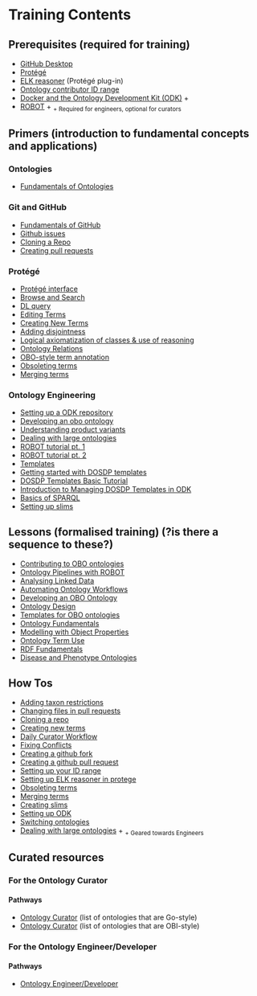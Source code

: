 # Training Contents

## Prerequisites (required for training)

- [GitHub Desktop](https://desktop.github.com/)
- [Protégé](https://protege.stanford.edu/products.php)
- [ELK reasoner](../howto/installing-elk-in-protege.md) (Protégé plug-in)
- [Ontology contributor ID range](../howto/idrange.md)
- [Docker and the Ontology Development Kit (ODK)](../howto/odk-setup.md) +
- [ROBOT](http://robot.obolibrary.org) + 
<sub> + Required for engineers, optional for curators </sub>


## Primers (introduction to fundamental concepts and applications)

### Ontologies
- [Fundamentals of Ontologies](../explanation/intro-to-ontologies.md)

### Git and GitHub
- [Fundamentals of GitHub](../tutorial/github-fundamentals.md)
- [Github issues](../tutorial/github-issues.md)
- [Cloning a Repo](../howto/clone-mondo-repo.md)
- [Creating pull requests](../howto/github-create-pull-request.md)

### Protégé
- [Protégé interface](../reference/protege-interface.md)
- [Browse and Search](../howto/protege-browse-search.md)
- [DL query](../tutorial/basic-dl-query.md)
- [Editing Terms](../howto/edit-in-protege.md)
- [Creating New Terms](../howto/create-new-term.md) 
- [Adding disjointness](../tutorial/disjointness.md)
- [Logical axiomatization of classes & use of reasoning](../explanation/logical-axiomatization.md)
- [Ontology Relations](../lesson/modelling-with-object-properties.md)
- [OBO-style term annotation](../reference/go-style-annotation-property-practice.md)
- [Obsoleting terms](../howto/obsolete-term.md)
- [Merging terms](../howto/merge-terms.md)

### Ontology Engineering
- [Setting up a ODK repository](../tutorial/setting-up-project-odk.md)
- [Developing an obo ontology](../lesson/developing-an-obo-ontology.md)
- [Understanding product variants](../explanation/owl-format-variants.md)
- [Dealing with large ontologies](../howto/deal-with-large-ontologies.md)
- [ROBOT tutorial pt. 1](../tutorial/robot-tutorial-1.md)
- [ROBOT tutorial pt. 2](../tutorial/robot-tutorial-2.md)
- [Templates](../lesson/templates-for-obo.md)
- [Getting started with DOSDP templates](../tutorial/dosdp-overview.md)
- [DOSDP Templates Basic Tutorial](../tutorial/dosdp-template.md)
- [Introduction to Managing DOSDP Templates in ODK](../tutorial/dosdp-odk.md)
- [Basics of SPARQL](../tutorial/sparql.md)
- [Setting up slims](../howto/add-new-slim.md)


## Lessons (formalised training) (?is there a sequence to these?)

- [Contributing to OBO ontologies](https://oboacademy.github.io/obook/lesson/contributing-to-obo-ontologies/)
- [Ontology Pipelines with ROBOT](https://oboacademy.github.io/obook/lesson/ontology-pipelines/)
- [Analysing Linked Data](https://oboacademy.github.io/obook/lesson/analysing-linked-data/)
- [Automating Ontology Workflows](https://oboacademy.github.io/obook/lesson/automating-ontology-workflows/)
- [Developing an OBO Ontology](https://oboacademy.github.io/obook/lesson/developing-an-obo-ontology/)
- [Ontology Design](https://oboacademy.github.io/obook/lesson/ontology-design/)
- [Templates for OBO ontologies](https://oboacademy.github.io/obook/lesson/templates-for-obo/)
- [Ontology Fundamentals](https://oboacademy.github.io/obook/lesson/ontology-fundamentals/)
- [Modelling with Object Properties](https://oboacademy.github.io/obook/lesson/modelling-with-object-properties/)
- [Ontology Term Use](https://oboacademy.github.io/obook/lesson/ontology-term-use/)
- [RDF Fundamentals](https://oboacademy.github.io/obook/lesson/rdf/)
- [Disease and Phenotype Ontologies](https://oboacademy.github.io/obook/lesson/using-disease-and-phenotype-ontologies/)


## How Tos

- [Adding taxon restrictions](../howto/add-taxon-restrictions.md)
- [Changing files in pull requests](../howto/change-files-pull-request.md)
- [Cloning a repo](../howto/clone-mondo-repo.md)
- [Creating new terms](../howto/create-new-term.md)
- [Daily Curator Workflow](../howto/daily-curator-workflow.md)
- [Fixing Conflicts](../howto/fixing-conflicts.md)
- [Creating a github fork](../howto/github-create-fork.md)
- [Creating a github pull request](../howto/github-create-pull-request.md)
- [Setting up your ID range](../howto/idrange.md)
- [Setting up ELK reasoner in protege](../howto/installing-elk-in-protege.md)
- [Obsoleting terms](../howto/obsolete-term.md)
- [Merging terms](../howto/merge-terms.md)
- [Creating slims](../howto/add-new-slim.md)
- [Setting up ODK](../howto/odk-setup.md)
- [Switching ontologies](../howto/switching-ontologies.md)
- [Dealing with large ontologies](../howto/deal-with-large-ontologies.md) + 
<sub> + Geared towards Engineers </sub>


## Curated resources

### For the Ontology Curator

#### Pathways
- [Ontology Curator](https://oboacademy.github.io/obook/pathways/ontology-curator-go-style/) (list of ontologies that are Go-style)
- [Ontology Curator](https://oboacademy.github.io/obook/pathways/ontology-curator-obi-style/) (list of ontologies that are OBI-style)


### For the Ontology Engineer/Developer

#### Pathways
- [Ontology Engineer/Developer](https://oboacademy.github.io/obook/pathways/ontology-engineer/)